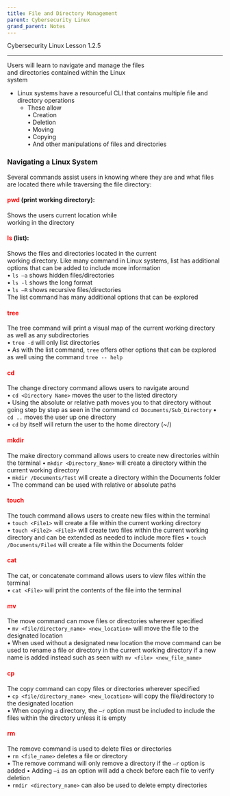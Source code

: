 ```yaml
---
title: File and Directory Management
parent: Cybersecurity Linux
grand_parent: Notes
---
```

Cybersecurity Linux Lesson 1.2.5
___
Users will learn to navigate and manage the files  
and directories contained within the Linux  
system  
- Linux systems have a resourceful CLI that contains multiple file and directory operations
	- These allow  
		• Creation  
		• Deletion  
		• Moving  
		• Copying  
		• And other manipulations of files and directories

### Navigating a Linux System
Several commands assist users in knowing where they are and what files are located there while traversing the file directory:

#### **<span style="color:rgb(255, 0, 0)">pwd</span>** (print working directory):
Shows the users current location while  
working in the directory  
#### **<span style="color:rgb(255, 0, 0)">ls</span>** (list):
Shows the files and directories located in the current  
working directory.
Like many command in Linux systems, list has additional options that can be added to include more information  
• `ls –a` shows hidden files/directories  
• `ls -l` shows the long format  
• `ls –R` shows recursive files/directories  
The list command has many additional options that can be explored
#### **<span style="color:rgb(255, 0, 0)">tree</span>** 
The tree command will print a visual map of the current working directory as well as any subdirectories  
• `tree -d` will only list directories  
• As with the list command, `tree` offers other options that can be explored as well using the command `tree -- help`
#### **<span style="color:rgb(255, 0, 0)">cd</span>**
The change directory command allows users to navigate around  
• `cd <Directory Name>` moves the user to the listed directory  
• Using the absolute or relative path moves you to that directory without going step by step as seen in the command `cd Documents/Sub_Directory`
• `cd ..` moves the user up one directory  
• `cd` by itself will return the user to the home directory (~/)
#### **<span style="color:rgb(255, 0, 0)">mkdir</span>**
The make directory command allows users to create new directories within the terminal
• `mkdir <Directory_Name>` will create a directory within the current working directory  
• `mkdir /Documents/Test` will create a directory within the Documents folder  
• The command can be used with relative or absolute paths
#### **<span style="color:rgb(255, 0, 0)">touch</span>**
The touch command allows users to create new files within the terminal  
• `touch <File1>` will create a file within the current working directory  
• `touch <File2> <File3>` will create two files within the current working directory and can be extended as needed to include more files
• `touch /Documents/File4` will create a file within the Documents folder
#### <span style="color:rgb(255, 0, 0)">**cat**</span>
The cat, or concatenate command allows users to view files within the terminal  
• `cat <File>` will print the contents of the file into the terminal
#### **<span style="color:rgb(255, 0, 0)">mv</span>**
The move command can move files or directories wherever specified  
• `mv <file/directory_name> <new_location>` will move the file to the designated location  
• When used without a designated new location the move command can be used to rename a file or directory in the current working directory if a new name is added instead such as seen with `mv <file> <new_file_name>`
#### **<span style="color:rgb(255, 0, 0)">cp</span>**
The copy command can copy files or directories wherever specified  
• `cp <file/directory_name> <new_location>` will copy the file/directory to the designated location  
• When copying a directory, the `–r` option must be included to include the files within the directory unless it is empty
#### **<span style="color:rgb(255, 0, 0)">rm</span>**
The remove command is used to delete files or directories  
• `rm <file_name>` deletes a file or directory  
• The remove command will only remove a directory if the `–r` option is added
• Adding `–i` as an option will add a check before each file to verify deletion  
• `rmdir <directory_name>` can also be used to delete empty directories